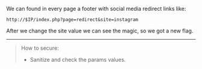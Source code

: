 We can found in every page a footer with social media redirect links like:

`http://$IP/index.php?page=redirect&site=instagram`

After we change the site value we can see the magic, so we got a new flag.

---

> How to secure:
>
> - Sanitize and check the params values.

